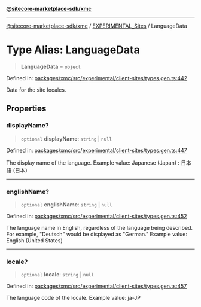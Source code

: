 [**@sitecore-marketplace-sdk/xmc**](../../../../README.md)

***

[@sitecore-marketplace-sdk/xmc](../../../../README.md) / [EXPERIMENTAL\_Sites](../README.md) / LanguageData

# Type Alias: LanguageData

> **LanguageData** = `object`

Defined in: [packages/xmc/src/experimental/client-sites/types.gen.ts:442](https://github.com/Sitecore/marketplace-sdk/blob/main/packages/xmc/src/experimental/client-sites/types.gen.ts#L442)

Data for the site locales.

## Properties

### displayName?

> `optional` **displayName**: `string` \| `null`

Defined in: [packages/xmc/src/experimental/client-sites/types.gen.ts:447](https://github.com/Sitecore/marketplace-sdk/blob/main/packages/xmc/src/experimental/client-sites/types.gen.ts#L447)

The display name of the language.
Example value: Japanese (Japan) : 日本語 (日本)

***

### englishName?

> `optional` **englishName**: `string` \| `null`

Defined in: [packages/xmc/src/experimental/client-sites/types.gen.ts:452](https://github.com/Sitecore/marketplace-sdk/blob/main/packages/xmc/src/experimental/client-sites/types.gen.ts#L452)

The language name in English, regardless of the language being described. For example, "Deutsch" would be displayed as "German."
Example value: English (United States)

***

### locale?

> `optional` **locale**: `string` \| `null`

Defined in: [packages/xmc/src/experimental/client-sites/types.gen.ts:457](https://github.com/Sitecore/marketplace-sdk/blob/main/packages/xmc/src/experimental/client-sites/types.gen.ts#L457)

The language code of the locale.
Example value: ja-JP
